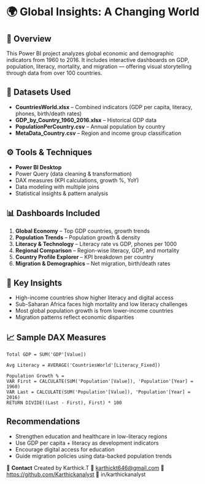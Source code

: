 # 🌍 Global Insights: A Changing World

## 📌 Overview
This Power BI project analyzes global economic and demographic indicators from 1960 to 2016. It includes interactive dashboards on GDP, population, literacy, mortality, and migration — offering visual storytelling through data from over 100 countries.

## 📁 Datasets Used
- **CountriesWorld.xlsx** – Combined indicators (GDP per capita, literacy, phones, birth/death rates)
- **GDP_by_Country_1960_2016.xlsx** – Historical GDP data
- **PopulationPerCountry.csv** – Annual population by country
- **MetaData_Country.csv** – Region and income group classification

## ⚙️ Tools & Techniques
- **Power BI Desktop**
- Power Query (data cleaning & transformation)
- DAX measures (KPI calculations, growth %, YoY)
- Data modeling with multiple joins
- Statistical insights & pattern analysis

## 📊 Dashboards Included
1. **Global Economy** – Top GDP countries, growth trends
2. **Population Trends** – Population growth & density
3. **Literacy & Technology** – Literacy rate vs GDP, phones per 1000
4. **Regional Comparison** – Region-wise literacy, GDP, and mortality
5. **Country Profile Explorer** – KPI breakdown per country
6. **Migration & Demographics** – Net migration, birth/death rates

## 🧠 Key Insights
- High-income countries show higher literacy and digital access
- Sub-Saharan Africa faces high mortality and low literacy challenges
- Most global population growth is from lower-income countries
- Migration patterns reflect economic disparities

## 📈 Sample DAX Measures
```DAX
Total GDP = SUM('GDP'[Value])

Avg Literacy = AVERAGE('CountriesWorld'[Literacy_Fixed])

Population Growth % = 
VAR First = CALCULATE(SUM('Population'[Value]), 'Population'[Year] = 1960)
VAR Last = CALCULATE(SUM('Population'[Value]), 'Population'[Year] = 2016)
RETURN DIVIDE((Last - First), First) * 100
```
## Recommendations
- Strengthen education and healthcare in low-literacy regions
- Use GDP per capita + literacy as development indicators
- Encourage digital access for education
- Guide migration policies using data-backed population trends

📧 **Contact**
Created by Karthick.T
📧 karthickt646@gmail.com
🔗 https://github.com/Karthickanalyst
🔗 in/karthickanalyst
